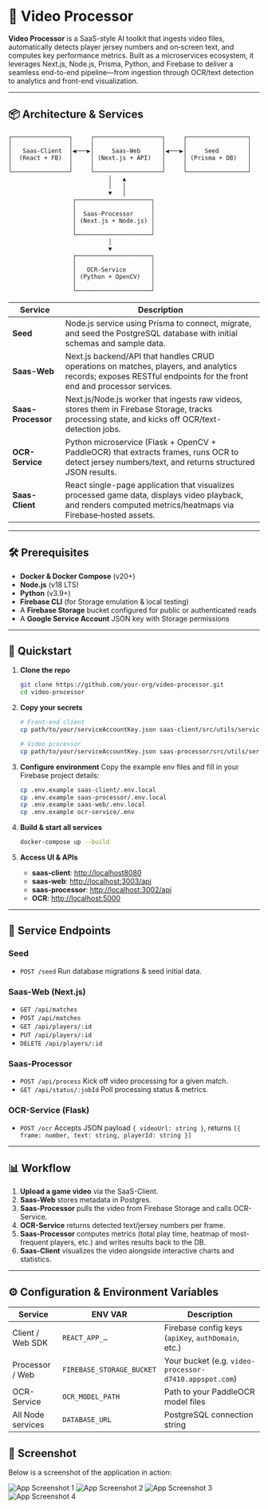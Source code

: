 # 🎥 Video Processor

**Video Processor** is a SaaS-style AI toolkit that ingests video files, automatically detects player jersey numbers and on‑screen text, and computes key performance metrics. Built as a microservices ecosystem, it leverages Next.js, Node.js, Prisma, Python, and Firebase to deliver a seamless end-to-end pipeline—from ingestion through OCR/text detection to analytics and front-end visualization.

---

## 📦 Architecture & Services

```
┌────────────────┐     ┌───────────────────┐     ┌─────────────────┐
│                │     │                   │     │                 │
│   Saas-Client  │◀───▶│     Saas-Web      │◀───▶│     Seed        │
│  (React + FB)  │     │ (Next.js + API)   │     │ (Prisma + DB)   │
│                │     │                   │     │                 │
└────────────────┘     └───────────────────┘     └─────────────────┘
                            │   ▲
                            │   │
                            ▼   │
                  ┌─────────────────────┐
                  │                     │
                  │  Saas-Processor     │
                  │ (Next.js + Node.js) │
                  │                     │
                  └─────────────────────┘
                            │
                            ▼
                  ┌─────────────────────┐
                  │                     │
                  │   OCR-Service       │
                  │ (Python + OpenCV)   │
                  │                     │
                  └─────────────────────┘
```

| Service            | Description                                                                                                                                                      |
| ------------------ | ---------------------------------------------------------------------------------------------------------------------------------------------------------------- |
| **Seed**           | Node.js service using Prisma to connect, migrate, and seed the PostgreSQL database with initial schemas and sample data.                                         |
| **Saas-Web**       | Next.js backend/API that handles CRUD operations on matches, players, and analytics records; exposes RESTful endpoints for the front end and processor services. |
| **Saas-Processor** | Next.js/Node.js worker that ingests raw videos, stores them in Firebase Storage, tracks processing state, and kicks off OCR/text-detection jobs.                 |
| **OCR-Service**    | Python microservice (Flask + OpenCV + PaddleOCR) that extracts frames, runs OCR to detect jersey numbers/text, and returns structured JSON results.              |
| **Saas-Client**    | React single-page application that visualizes processed game data, displays video playback, and renders computed metrics/heatmaps via Firebase‑hosted assets.    |

---

## 🛠️ Prerequisites

* **Docker & Docker Compose** (v20+)
* **Node.js** (v18 LTS)
* **Python** (v3.9+)
* **Firebase CLI** (for Storage emulation & local testing)
* A **Firebase Storage** bucket configured for public or authenticated reads
* A **Google Service Account** JSON key with Storage permissions

---

## 🚀 Quickstart

1. **Clone the repo**

   ```bash
   git clone https://github.com/your-org/video-processor.git
   cd video-processor
   ```

2. **Copy your secrets**

   ```bash
   # Front-end client
   cp path/to/your/serviceAccountKey.json saas-client/src/utils/serviceAccountKey.json

   # Video processor
   cp path/to/your/serviceAccountKey.json saas-processor/src/utils/serviceAccountKey.json
   ```

3. **Configure environment**
   Copy the example env files and fill in your Firebase project details:

   ```bash
   cp .env.example saas-client/.env.local
   cp .env.example saas-processor/.env.local
   cp .env.example saas-web/.env.local
   cp .env.example ocr-service/.env
   ```

4. **Build & start all services**

   ```bash
   docker-compose up --build
   ```

5. **Access UI & APIs**

   * **saas-client**: [http://localhost8080](http://localhost:8080)
   * **saas-web**:    [http://localhost:3003/api](http://localhost:3003/#api)
   * **saas-processor**:    [http://localhost:3002/api](http://localhost:3002/#api)
   * **OCR**:    [http://localhost:5000](http://localhost:5000)

---

## 🔧 Service Endpoints

### Seed

* `POST /seed`
  Run database migrations & seed initial data.

### Saas-Web (Next.js)

* `GET /api/matches`
* `POST /api/matches`
* `GET /api/players/:id`
* `PUT /api/players/:id`
* `DELETE /api/players/:id`

### Saas-Processor

* `POST /api/process`
  Kick off video processing for a given match.
* `GET /api/status/:jobId`
  Poll processing status & metrics.

### OCR-Service (Flask)

* `POST /ocr`
  Accepts JSON payload `{ videoUrl: string }`, returns `[{ frame: number, text: string, playerId: string }]`

---

## 📊 Workflow

1. **Upload a game video** via the SaaS-Client.
2. **Saas-Web** stores metadata in Postgres.
3. **Saas-Processor** pulls the video from Firebase Storage and calls OCR-Service.
4. **OCR-Service** returns detected text/jersey numbers per frame.
5. **Saas-Processor** computes metrics (total play time, heatmap of most-frequent players, etc.) and writes results back to the DB.
6. **Saas-Client** visualizes the video alongside interactive charts and statistics.

---

## ⚙️ Configuration & Environment Variables

| Service           | ENV VAR                   | Description                                            |
| ----------------- | ------------------------- | ------------------------------------------------------ |
| Client / Web SDK  | `REACT_APP_…`             | Firebase config keys (`apiKey`, `authDomain`, etc.)    |
| Processor / Web   | `FIREBASE_STORAGE_BUCKET` | Your bucket (e.g. `video-processor-d7410.appspot.com`) |
| OCR-Service       | `OCR_MODEL_PATH`          | Path to your PaddleOCR model files                     |
| All Node services | `DATABASE_URL`            | PostgreSQL connection string                           |


## 📸 Screenshot

Below is a screenshot of the application in action:

![App Screenshot 1](./images/first.png)
![App Screenshot 2](./images/second.png)
![App Screenshot 3](./images/third.png)
![App Screenshot 4](./images/forth.png)